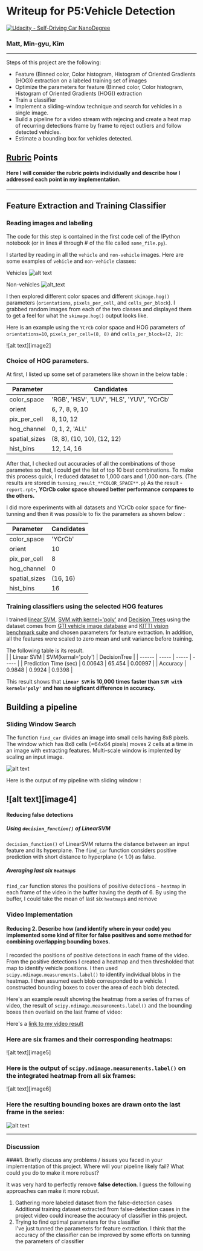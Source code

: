 # Writeup for P5:Vehicle Detection
[![Udacity - Self-Driving Car NanoDegree](https://s3.amazonaws.com/udacity-sdc/github/shield-carnd.svg)](http://www.udacity.com/drive)

### Matt, Min-gyu, Kim
---

Steps of this project are the following:  

* Feature (Binned color, Color histogram, Histogram of Oriented Gradients (HOG)) extraction on a labeled training set of images
* Optimize the parameters for feature (Binned color, Color histogram, Histogram of Oriented Gradients (HOG)) extraction
* Train a classifier
* Implement a sliding-window technique and search for vehicles in a single image.
* Build a pipeline for a video stream with rejecing and create a heat map of recurring detections frame by frame to reject outliers and follow detected vehicles.
* Estimate a bounding box for vehicles detected.

[//]: # (Image References)
[ex_vehicles]: ./figures/car_images.jpg
[ex_non-vehicles]: ./examples/notcar_images.jpg
[hog_car]: ./figures/hog_car.jpg
[hog_notcar]: ./figures/hog_notcar.jpg
[sliding_window]: ./figures/sliding_window.jpg
[output]: ./figures/output.jpg
[det_1]: ./figures/detection_scale_0p8.jpg
[det_2]: ./figures/detection_scale_1p0.jpg
[det_3]: ./figures/detection_scale_1p2.jpg
[det_4]: ./figures/detection_scale_1p8.jpg
[image7]: ./examples/output_bboxes.png
[video1]: ./project_video.mp4

## [Rubric](https://review.udacity.com/#!/rubrics/513/view) Points
#### Here I will consider the rubric points individually and describe how I addressed each point in my implementation.  

---

## Feature Extraction and Training Classifier

### Reading images and labeling
The code for this step is contained in the first code cell of the IPython notebook (or in lines # through # of the file called `some_file.py`).  

I started by reading in all the `vehicle` and `non-vehicle` images.  Here are some examples of `vehicle` and `non-vehicle` classes:  

Vehicles
![alt text][ex_vehicles]

Non-vehicles
![alt_text][ex_non-vehicles]

I then explored different color spaces and different `skimage.hog()` parameters (`orientations`, `pixels_per_cell`, and `cells_per_block`). I grabbed random images from each of the two classes and displayed them to get a feel for what the `skimage.hog()` output looks like.

Here is an example using the `YCrCb` color space and HOG parameters of `orientations=10`, `pixels_per_cell=(8, 8)` and `cells_per_block=(2, 2)`:


![alt text][image2]

### Choice of HOG parameters.

At first, I listed up some set of parameters like shown in the below table :  

 | Parameter | Candidates |
 | ------ | ----- |
 | color_space | 'RGB', 'HSV', 'LUV', 'HLS', 'YUV', 'YCrCb' |
 | orient | 6, 7, 8, 9, 10 |
 | pix_per_cell | 8, 10, 12 |
 | hog_channel | 0, 1, 2, 'ALL' |
 | spatial_sizes | (8, 8), (10, 10), (12, 12) |
 | hist_bins | 12, 14, 16 |

After that, I checked out accuracies of all the combinations of those parametes so that, I could get the list of top 10 best combinations. To make this process quick, I reduced dataset to 1,000 cars and 1,000 non-cars. (The results are stored in `tunning_result_**COLOR_SPACE**.p`) As the result -`report.rpt`-, **YCrCb color space showed better performance compares to the others.** 

I did more experiments with all datasets and YCrCb color space for fine-tunning and then it was possible to fix the parameters as shown below :  

 | Parameter | Candidates |
 | ------ | ----- |
 | color_space | 'YCrCb' |
 | orient | 10 |
 | pix_per_cell | 8 |
 | hog_channel | 0 |
 | spatial_sizes | (16, 16) |
 | hist_bins | 16 |


### Training classifiers using the selected HOG features

I trained [linear SVM](http://scikit-learn.org/stable/modules/generated/sklearn.svm.LinearSVC.html), [SVM with kernel='poly'](http://scikit-learn.org/stable/modules/generated/sklearn.svm.SVC.html) and [Decision Trees](http://scikit-learn.org/stable/modules/tree.html) using the dataset comes from [GTI vehicle image database](http://www.gti.ssr.upm.es/data/Vehicle_database.html) and [KITTI vision benchmark suite](http://www.cvlibs.net/datasets/kitti/) and chosen parameters for feature extraction. In addition, all the features were scaled to zero mean and unit variance before training.

The following table is its result.  
 |  | Linear SVM | SVM(kernal='poly') | DecisionTree |
 | ------ | ----- | ----- | ----- |
 | Prediction Time (sec) | 0.00643 | 65.454 | 0.00997 |
 | Accuracy | 0.9848 | 0.9924 | 0.9398 |
 
This result shows that **`Linear SVM` is 10,000 times faster than `SVM with kernel='poly'` and has no sigficant difference in accuracy.** 


## Building a pipeline

### Sliding Window Search

The function `find_car` divides an image into small cells having 8x8 pixels. The window which has 8x8 cells (=64x64 pixels) moves 2 cells at a time in an image with extracting features. Multi-scale window is implented by scaling an input image.

![alt text][sliding_window]

Here is the output of my pipeline with sliding window :  

![alt text][image4]
---

#### Reducing false detections
##### Using `decision_function()` of LinearSVM
 `decision_function()` of LinearSVM returns the distance between an input feature and its hyperplane. The `find_car` function considers positive prediction with short distance to hyperplane (< 1.0) as false.  
 
##### Averaging last six `heatmap`s
 `find_car` function stores the positions of positive detections - `heatmap` in each frame of the video in the buffer having the depth of 6. By using the buffer, I could take the mean of last six `heatmap`s and remove 

### Video Implementation

#### Reducing 2. Describe how (and identify where in your code) you implemented some kind of filter for false positives and some method for combining overlapping bounding boxes.

I recorded the positions of positive detections in each frame of the video.  From the positive detections I created a heatmap and then thresholded that map to identify vehicle positions.  I then used `scipy.ndimage.measurements.label()` to identify individual blobs in the heatmap.  I then assumed each blob corresponded to a vehicle.  I constructed bounding boxes to cover the area of each blob detected.  

Here's an example result showing the heatmap from a series of frames of video, the result of `scipy.ndimage.measurements.label()` and the bounding boxes then overlaid on the last frame of video:

Here's a [link to my video result](./result_project_video.mp4)

### Here are six frames and their corresponding heatmaps:

![alt text][image5]

### Here is the output of `scipy.ndimage.measurements.label()` on the integrated heatmap from all six frames:
![alt text][image6]

### Here the resulting bounding boxes are drawn onto the last frame in the series:
![alt text][image7]

---

### Discussion

####1. Briefly discuss any problems / issues you faced in your implementation of this project.  Where will your pipeline likely fail?  What could you do to make it more robust?

It was very hard to perfectly remove **false detection**. I guess the following approaches can make it more robust.  
1) Gathering more labeled dataset from the false-detection cases
  Additional training dataset extracted from false-detection cases in the project video could increase the accuracy of classifier in this project.
2) Trying to find optimal parameters for the classifier  
  I've just tunned the parameters for feature extraction. I think that the accuracy of the classifier can be improved by some efforts on tunning the parameters of classifier
